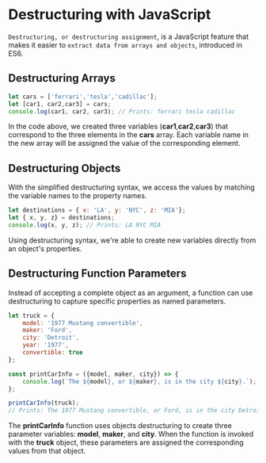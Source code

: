 # Destructuring with JavaScript

`Destructuring, or destructuring assignment`, is a JavaScript feature that makes it easier to `extract data from arrays and objects`, introduced in ES6.

## Destructuring Arrays

```javascript
let cars = ['ferrari','tesla','cadillac'];
let [car1, car2,car3] = cars;
console.log(car1, car2, car3); // Prints: ferrari tesla cadillac
```

In the code above, we created three variables (**car1**,**car2**,**car3**) that correspond to the three elements in the **cars** array. Each variable name in the new array will be assigned the value of the corresponding element.

## Destructuring Objects

With the simplified destructuring syntax, we access the values by matching the variable names to the property names.

```javascript
let destinations = { x: 'LA', y: 'NYC', z: 'MIA'};
let { x, y, z} = destinations;
console.log(x, y, z); // Prints: LA NYC MIA
```

Using destructuring syntax, we're able to create new variables directly from an object's properties.

## Destructuring Function Parameters

Instead of accepting a complete object as an argument, a function can use destructuring to capture specific properties as named parameters.

```javascript
let truck = {
    model: '1977 Mustang convertible',
    maker: 'Ford',
    city: 'Detroit',
    year: '1977',
    convertible: true
};

const printCarInfo = ({model, maker, city}) => {
    console.log(`The ${model}, or ${maker}, is in the city ${city}.`);
};

printCarInfo(truck);
// Prints: The 1977 Mustang convertible, or Ford, is in the city Detroit
```
The **printCarInfo** function uses objects destructuring to create three parameter variables: **model**, **maker**, and **city**. When the function is invoked with the **truck** object, these parameters are assigned the corresponding values from that object.
